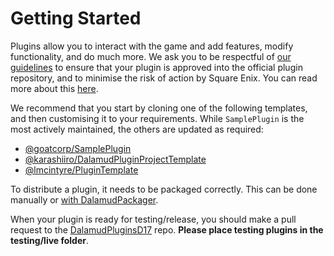 # Getting Started

Plugins allow you to interact with the game and add features, modify
functionality, and do much more. We ask you to be respectful of
[our guidelines](../plugin-publishing/restrictions.md) to ensure
that your plugin is approved into the official plugin repository, and to
minimise the risk of action by Square Enix. You can read more about this
[here](../plugin-publishing/approval-process.md).

We recommend that you start by cloning one of the following templates, and then
customising it to your requirements. While `SamplePlugin` is the most actively
maintained, the others are updated as required:

- [@goatcorp/SamplePlugin](https://github.com/goatcorp/SamplePlugin)
- [@karashiiro/DalamudPluginProjectTemplate](https://github.com/karashiiro/DalamudPluginProjectTemplate)
- [@lmcintyre/PluginTemplate](https://github.com/lmcintyre/PluginTemplate)

To distribute a plugin, it needs to be packaged correctly. This can be done
manually or [with DalamudPackager](https://github.com/goatcorp/DalamudPackager).

When your plugin is ready for testing/release, you should make a pull request to
the [DalamudPluginsD17](https://github.com/goatcorp/DalamudPluginsD17) repo.
**Please place testing plugins in the testing/live folder**.
